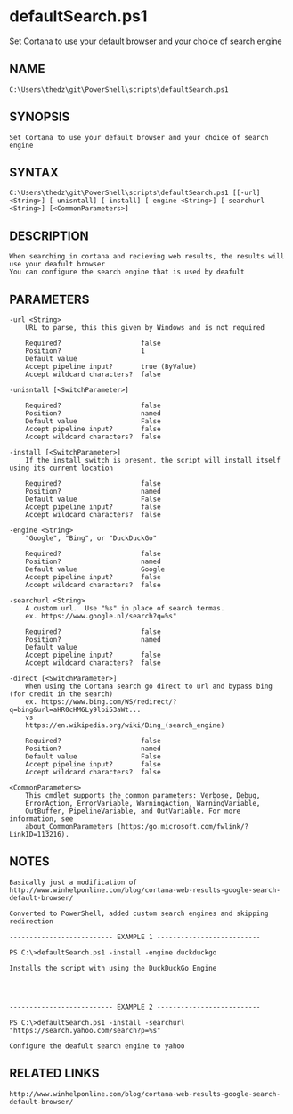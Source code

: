 # defaultSearch.ps1

Set Cortana to use your default browser and your choice of search engine

## NAME
    C:\Users\thedz\git\PowerShell\scripts\defaultSearch.ps1

## SYNOPSIS
    Set Cortana to use your default browser and your choice of search engine

## SYNTAX
    C:\Users\thedz\git\PowerShell\scripts\defaultSearch.ps1 [[-url] <String>] [-unisntall] [-install] [-engine <String>] [-searchurl <String>] [<CommonParameters>]


## DESCRIPTION
    When searching in cortana and recieving web results, the results will use your deafult browser
    You can configure the search engine that is used by deafult


## PARAMETERS
    -url <String>
        URL to parse, this this given by Windows and is not required

        Required?                    false
        Position?                    1
        Default value
        Accept pipeline input?       true (ByValue)
        Accept wildcard characters?  false

    -unisntall [<SwitchParameter>]

        Required?                    false
        Position?                    named
        Default value                False
        Accept pipeline input?       false
        Accept wildcard characters?  false

    -install [<SwitchParameter>]
        If the install switch is present, the script will install itself using its current location

        Required?                    false
        Position?                    named
        Default value                False
        Accept pipeline input?       false
        Accept wildcard characters?  false

    -engine <String>
        "Google", "Bing", or "DuckDuckGo"

        Required?                    false
        Position?                    named
        Default value                Google
        Accept pipeline input?       false
        Accept wildcard characters?  false

    -searchurl <String>
        A custom url.  Use "%s" in place of search termas.
        ex. https://www.google.nl/search?q=%s"

        Required?                    false
        Position?                    named
        Default value
        Accept pipeline input?       false
        Accept wildcard characters?  false

    -direct [<SwitchParameter>]
        When using the Cortana search go direct to url and bypass bing (for credit in the search)
        ex. https://www.bing.com/WS/redirect/?q=bing&url=aHR0cHM6Ly9lbi53aWt...
        vs
        https://en.wikipedia.org/wiki/Bing_(search_engine)

        Required?                    false
        Position?                    named
        Default value                False
        Accept pipeline input?       false
        Accept wildcard characters?  false

    <CommonParameters>
        This cmdlet supports the common parameters: Verbose, Debug,
        ErrorAction, ErrorVariable, WarningAction, WarningVariable,
        OutBuffer, PipelineVariable, and OutVariable. For more information, see
        about_CommonParameters (https:/go.microsoft.com/fwlink/?LinkID=113216).

## NOTES
    Basically just a modification of
    http://www.winhelponline.com/blog/cortana-web-results-google-search-default-browser/

    Converted to PowerShell, added custom search engines and skipping redirection

    -------------------------- EXAMPLE 1 --------------------------

    PS C:\>defaultSearch.ps1 -install -engine duckduckgo

    Installs the script with using the DuckDuckGo Engine




    -------------------------- EXAMPLE 2 --------------------------

    PS C:\>defaultSearch.ps1 -install -searchurl "https://search.yahoo.com/search?p=%s"

    Configure the deafult search engine to yahoo





## RELATED LINKS
    http://www.winhelponline.com/blog/cortana-web-results-google-search-default-browser/